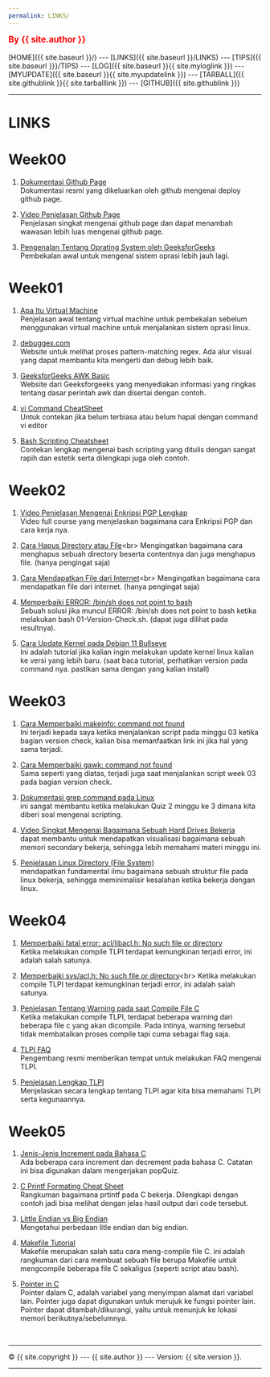 ```yaml
---
permalink: LINKS/
---
```

<span style="color:red; font-weight:bold; font-size:larger;">By {{ site.author }}</span>
<br><br>
[HOME]({{ site.baseurl }}/) ---
[LINKS]({{ site.baseurl }}/LINKS) ---
[TIPS]({{ site.baseurl }}}/TIPS) ---
[LOG]({{ site.baseurl }}{{ site.myloglink }}) ---
[MYUPDATE]({{ site.baseurl }}{{ site.myupdatelink }}) ---
[TARBALL]({{ site.githublink }}{{ site.tarballlink }}) ---
[GITHUB]({{ site.githublink }})
<br>
<hr>

# LINKS

# Week00

1. [Dokumentasi Github Page](https://docs.github.com/en/pages/quickstart/)<br>
Dokumentasi resmi yang dikeluarkan oleh github mengenai deploy github page.

2. [Video Penjelasan Github Page](https://www.youtube.com/watch?v=rgDDWhQe-ow)<br>
Penjelasan singkat mengenai github page dan dapat menambah wawasan lebih luas mengenai github page.

3. [Pengenalan Tentang Oprating System oleh GeeksforGeeks](https://www.geeksforgeeks.org/introduction-of-operating-system-set-1)<br>
Pembekalan awal untuk mengenal sistem oprasi lebih jauh lagi.

# Week01

1. [Apa Itu Virtual Machine](https://www.vmware.com/topics/glossary/content/virtual-machine.html)<br>
Penjelasan awal tentang virtual machine untuk pembekalan sebelum menggunakan virtual machine untuk menjalankan sistem oprasi linux.

2. [debuggex.com](https://www.debuggex.com)<br>
Website untuk melihat proses pattern-matching regex. Ada alur visual yang dapat membantu kita mengerti dan debug lebih baik.

3. [GeeksforGeeks AWK Basic](https://www.geeksforgeeks.org/awk-command-unixlinux-examples/)<br>
Website dari Geeksforgeeks yang menyediakan informasi yang ringkas tentang dasar perintah awk dan disertai dengan contoh.

4. [vi Command CheatSheet](https://www.guru99.com/the-vi-editor.html)<br>
Untuk contekan jika belum terbiasa atau belum hapal dengan command vi editor

5. [Bash Scripting Cheatsheet](https://devhints.io/bash)<br>
Contekan lengkap mengenai bash scripting yang ditulis dengan sangat rapih dan estetik serta dilengkapi juga oleh contoh.

# Week02

1. [Video Penjelasan Mengenai Enkripsi PGP Lengkap](https://www.youtube.com/watch?v=CEADq-B8KtI&pp=ugMICgJpZBABGAE%3D)<br>
Video full course yang menjelaskan bagaimana cara Enkripsi PGP dan cara kerja nya.

2. [Cara Hapus Directory atau File](https://docs.oracle.com/cd/E19253-01/806-7612/files-20/index.html#:~:text=To%20remove%20a%20directory%20and,the%20recursive%20option%2C%20%2Dr%20.&text=Directories%20that%20are%20removed%20with,with%20the%20rm%20%2Dr%20command.)<br>
Mengingatkan bagaimana cara menghapus sebuah directory beserta contentnya dan juga menghapus file. (hanya pengingat saja)

3. [Cara Mendapatkan File dari Internet](https://medium.com/theloudcloud/download-a-file-from-github-using-linux-commands-f0ce4e154c25#:~:text=In%20order%20to%20get%20the,command%20to%20download%20the%20file.&text=This%20will%20download%20the%20raw,not%20the%20HTML%20wrapped%20one.)<br>
Mengingatkan bagaimana cara mendapatkan file dari internet. (hanya pengingat saja)

4. [Memperbaiki ERROR: /bin/sh does not point to bash](https://www.linuxquestions.org/questions/linux-newbie-8/symlinking-bin-sh-to-bash-question-4175464621/)<br>
Sebuah solusi jika muncul ERROR: /bin/sh does not point to bash ketika melakukan bash 01-Version-Check.sh. (dapat juga dilihat pada resultnya).

5. [Cara Update Kernel pada Debian 11 Bullseye](https://linuxhint.com/upgrade-kernel-in-debian-11-bullseye/)<br>
Ini adalah tutorial jika kalian ingin melakukan update kernel linux kalian ke versi yang lebih baru. (saat baca tutorial, perhatikan version pada command nya. pastikan sama dengan yang kalian install)

# Week03

1. [Cara Memperbaiki makeinfo: command not found](https://stackoverflow.com/questions/338317/what-is-makeinfo-and-how-do-i-get-it)<br>
Ini terjadi kepada saya ketika menjalankan script pada minggu 03 ketika bagian version check, kalian bisa memanfaatkan link ini jika hal yang sama terjadi.

2. [Cara Memperbaiki gawk: command not found](https://stackoverflow.com/questions/21083292/shellinstall-gawk-on-ubuntu-12-04)<br>
Sama seperti yang diatas, terjadi juga saat menjalankan script week 03 pada bagian version check.

3. [Dokumentasi grep command pada Linux](https://www.geeksforgeeks.org/grep-command-in-unixlinux/)<br>
ini sangat membantu ketika melakukan Quiz 2 minggu ke 3 dimana kita diberi soal mengenai scripting.

4. [Video Singkat Mengenai Bagaimana Sebuah Hard Drives Bekerja](https://www.youtube.com/watch?v=wteUW2sL7bc)<br>
dapat membantu untuk mendapatkan visualisasi bagaimana sebuah memori secondary bekerja, sehingga lebih memahami materi minggu ini.

5. [Penjelasan Linux Directory (File System)](https://www.youtube.com/watch?v=42iQKuQodW4)<br>
mendapatkan fundamental ilmu bagaimana sebuah struktur file pada linux bekerja, sehingga meminimalisir kesalahan ketika bekerja dengan linux.

# Week04

1. [Memperbaiki fatal error: acl/libacl.h: No such file or directory](https://github.com/iustin/pylibacl/issues/11)<br>
Ketika melakukan compile TLPI terdapat kemungkinan terjadi error, ini adalah salah satunya.

2. [Memperbaiki sys/acl.h: No such file or directory](https://man7.org/tlpi/code/faq.html#:~:text=If%20you%20encounter%20the%20error,not%20installed%20on%20your%20system.&text=On%20RPM%2Dbased%20systems%2C%20you,install%20the%20libacl%2Ddevel%20package.)<br>
Ketika melakukan compile TLPI terdapat kemungkinan terjadi error, ini adalah salah satunya.

3. [Penjelasan Tentang Warning pada saat Compile File C](https://www.techonthenet.com/c_language/directives/warning.php)<br>
Ketika melakukan compile TLPI, terdapat beberapa warning dari beberapa file c yang akan dicompile. Pada intinya, warning tersebut tidak membatalkan proses compile tapi cuma sebagai flag saja.

4. [TLPI FAQ](http://man7.org/tlpi/code/faq.html)<br>
Pengembang resmi memberikan tempat untuk melakukan FAQ mengenai TLPI.

5. [Penjelasan Lengkap TLPI](https://en.wikipedia.org/wiki/The_Linux_Programming_Interface)<br>
Menjelaskan secara lengkap tentang TLPI agar kita bisa memahami TLPI serta kegunaannya.

# Week05

1. [Jenis-Jenis Increment pada Bahasa C](https://www.duniailkom.com/tutorial-belajar-c-jenis-jenis-operator-increment-dan-decrement-bahasa-c/) <br>
Ada beberapa cara increment dan decrement pada bahasa C. Catatan ini bisa digunakan dalam mengerjakan popQuiz.

2. [C Printf Formating Cheat Sheet](https://alvinalexander.com/programming/printf-format-cheat-sheet/) <br>
Rangkuman bagaimana prtintf pada C bekerja. Dilengkapi dengan contoh jadi bisa melihat dengan jelas hasil output dari code tersebut.

3. [Little Endian vs Big Endian](https://www.section.io/engineering-education/what-is-little-endian-and-big-endian/) <br>
Mengetahui perbedaan litle endian dan big endian.

4. [Makefile Tutorial](https://makefiletutorial.com/) <br>
Makefile merupakan salah satu cara meng-compile file C. ini adalah rangkuman dari cara membuat sebuah file berupa Makefile untuk mengcompile beberapa file C sekaligus (seperti script atau bash).

5. [Pointer in C](https://www.guru99.com/c-pointers.html#:~:text=The%20Pointer%20in%20C%2C%20is,the%20next%2F%20previous%20memory%20location.) <br>
Pointer dalam C, adalah variabel yang menyimpan alamat dari variabel lain. Pointer juga dapat digunakan untuk merujuk ke fungsi pointer lain. Pointer dapat ditambah/dikurangi, yaitu untuk menunjuk ke lokasi memori berikutnya/sebelumnya.

<br>
<hr>
&copy; {{ site.copyright }} --- {{ site.author }} --- Version: {{ site.version }}.
<hr>
<br>
